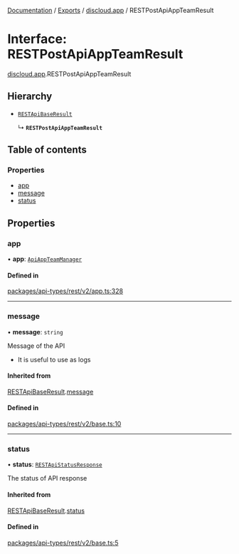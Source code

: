 [Documentation](../README.md) / [Exports](../modules.md) / [discloud.app](../modules/discloud_app.md) / RESTPostApiAppTeamResult

# Interface: RESTPostApiAppTeamResult

[discloud.app](../modules/discloud_app.md).RESTPostApiAppTeamResult

## Hierarchy

- [`RESTApiBaseResult`](discloud_app.RESTApiBaseResult.md)

  ↳ **`RESTPostApiAppTeamResult`**

## Table of contents

### Properties

- [app](discloud_app.RESTPostApiAppTeamResult.md#app)
- [message](discloud_app.RESTPostApiAppTeamResult.md#message)
- [status](discloud_app.RESTPostApiAppTeamResult.md#status)

## Properties

### app

• **app**: [`ApiAppTeamManager`](discloud_app.ApiAppTeamManager.md)

#### Defined in

[packages/api-types/rest/v2/app.ts:328](https://github.com/discloud/discloud.app/blob/78281f4/packages/api-types/rest/v2/app.ts#L328)

___

### message

• **message**: `string`

Message of the API
- It is useful to use as logs

#### Inherited from

[RESTApiBaseResult](discloud_app.RESTApiBaseResult.md).[message](discloud_app.RESTApiBaseResult.md#message)

#### Defined in

[packages/api-types/rest/v2/base.ts:10](https://github.com/discloud/discloud.app/blob/78281f4/packages/api-types/rest/v2/base.ts#L10)

___

### status

• **status**: [`RESTApiStatusResponse`](../modules/discloud_app.md#restapistatusresponse)

The status of API response

#### Inherited from

[RESTApiBaseResult](discloud_app.RESTApiBaseResult.md).[status](discloud_app.RESTApiBaseResult.md#status)

#### Defined in

[packages/api-types/rest/v2/base.ts:5](https://github.com/discloud/discloud.app/blob/78281f4/packages/api-types/rest/v2/base.ts#L5)
